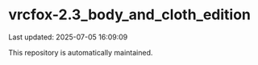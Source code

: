 # vrcfox-2.3_body_and_cloth_edition

Last updated: 2025-07-05 16:09:09

This repository is automatically maintained.
